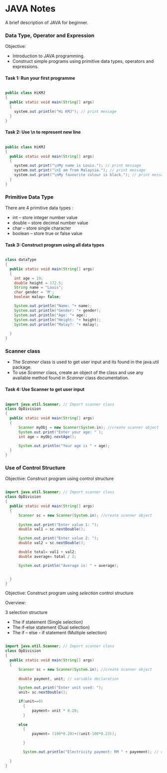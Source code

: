 
# JAVA Notes

A brief description of JAVA for beginner.

### Data Type, Operator and Expression
Objective:
- Introduction to JAVA programming.
- Construct simple programs using primitive data types, operators and expressions.






#### Task 1: Run your first programme

```java

public class HiKMJ
{
  public static void main(String[] args)
  {
    system.out.println("Hi KMJ"); // print message
  }
}
```

#### Task 2: Use \n to represent new line

```java

public class HiKMJ
{
  public static void main(String[] args)
  {
    system.out.print("\nMy name is Louis."); // print message
    system.out.print("\nI am from Malaysia."); // print message
    system.out.print("\nMy favourite colour is black."); // print message
  }
}
```







### Primitive Data Type

There are 4 primitive data types :
- int – store integer number value
- double – store decimal number value
- char – store single character 
- boolean – store true or false value

#### Task 3: Construct program using all data types
```java

class dataType
{
  public static void main(String[] args)
  {
    int age = 19;
    double height = 172.5;
    String name = "Louis";
    char gender = 'M';
    boolean malay= false;

    System.out.println("Name: "+ name);
    System.out.println("Gender: "+ gender);
    System.out.println("Age: "+ age);
    System.out.println("Height: "+ height);
    System.out.println("Malay?: "+ malay);
   
  }
}
```

### Scanner class
- The *Scanner* class is used to get user input and its found in the java.util package.
- To use *Scanner* class, create an object of the class and use any available method found in *Scanner* class documentation.

#### Task 4: Use Scanner to get user input 

```java

import java.util.Scanner; // Import scanner class
class OpDivision
{
  public static void main(String[] args)  
  {
      Scanner myObj = new Scanner(System.in); //create scanner object
      System.out.print("Enter your age: " );
      int age = myObj.nextAge();

      System.out.println("Your age is " + age);
  }
}

```
### Use of Control Structure

Objective: Construct program using control structure

```java

import java.util.Scanner; // Import scanner class
class OpDivision
{
  public static void main(String[] args)  
  {
      Scanner sc = new Scanner(System.in); //create scanner object
      
      System.out.print("Enter value 1: ");
      double val1 = sc.nextDouble();

      System.out.print("Enter value 2: ");
      double val2 = sc.nextDouble();

      double total= val1 + val2;
      double average= total / 2;

      System.out.println("Average is: " + average);


  }
}

```

Objective: Construct program using *selection* control structure

Overview:
 
 3 selection structure

- The if statement (Single selection) 
- The if-else statement (Dual selection) 
- The if – else - if statement (Multiple selection)

```java

import java.util.Scanner; // Import scanner class
class OpDivision
{
  public static void main(String[] args)  
  {
      Scanner sc = new Scanner(System.in); //create scanner object
      
      double payment, unit; // variable declaration

      System.out.print("Enter unit used: ");
      unit= sc.nextDouble();

      if(unit==0)
        {
            payment= unit * 0.20;
        }
        
      else
        {
            payment= (100*0.20)+((unit-100*0.23));

        }

        System.out.println("Electricity payment: RM " + payement); // display output
        
  }
}

```


